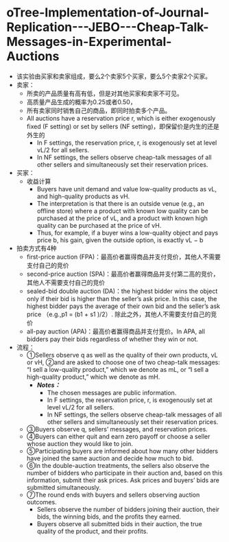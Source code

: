 # oTree-Implementation-of-Journal-Replication---JEBO---Cheap-Talk-Messages-in-Experimental-Auctions

- 该实验由买家和卖家组成，要么2个卖家5个买家，要么5个卖家2个买家。
- 卖家：
    - 所卖的产品质量有高有低，但是对其他买家和卖家不可见。
    - 高质量产品生成的概率为0.25或者0.50，
    - 所有卖家同时销售自己的商品，即同时拍卖多个产品。
    - All auctions have a reservation price r, which is either exogenously fixed (F setting) or set by sellers (NF setting)，即保留价是内生的还是外生的
        - In F settings, the reservation price, r, is exogenously set at level vL/2 for all sellers.
        - In NF settings, the sellers observe cheap-talk messages of all other sellers and simultaneously set their reservation prices.
- 买家：
    - 收益计算
        - Buyers have unit demand and value low-quality products as vL, and high-quality products as vH.
        - The interpretation is that there is an outside venue (e.g., an offline store) where a product with known low quality can be purchased at the price of vL, and a product with known high quality can be purchased at the price of vH.
        - Thus, for example, if a buyer wins a low-quality object and pays price b, his gain, given the outside option, is exactly vL − b
- 拍卖方式有4种
    - first-price auction (FPA)：最高价者赢得商品并支付竞价，其他人不需要支付自己的竞价
    - second-price auction (SPA)：最高价者赢得商品并支付第二高的竞价，其他人不需要支付自己的竞价
    - sealed-bid double auction (DA)：the highest bidder wins the object only if their bid is higher than the seller’s ask price. In this case, the highest bidder pays the average of their own bid and the seller’s ask price （e.g.,p1 = (b1 + s1 )/2）. 除此之外，其他人不需要支付自己的竞价
    - all-pay auction (APA)：最高价者赢得商品并支付竞价。In APA, all bidders pay their bids regardless of whether they win or not.
- 流程：
    - ①Sellers observe q as well as the quality of their own products, vL or vH, ②and are asked to choose one of two cheap-talk messages: “I sell a low-quality product,” which we denote as mL, or “I sell a high-quality product,” which we denote as mH.
        - ***Notes：***
            - The chosen messages are public information.
            - In F settings, the reservation price, r, is exogenously set at level vL/2 for all sellers.
            - In NF settings, the sellers observe cheap-talk messages of all other sellers and simultaneously set their reservation prices.
    - ③Buyers observe q, sellers’ messages, and reservation prices.
    - ④Buyers can either quit and earn zero payoff or choose a seller whose auction they would like to join.
    - ⑤Participating buyers are informed about how many other bidders have joined the same auction and decide how much to bid.
    - ⑥In the double-auction treatments, the sellers also observe the number of bidders who participate in their auction and, based on this information, submit their ask prices. Ask prices and buyers’ bids are submitted simultaneously.
    - ⑦The round ends with buyers and sellers observing auction outcomes.
        - Sellers observe the number of bidders joining their auction, their bids, the winning bids, and the profits they earned.
        - Buyers observe all submitted bids in their auction, the true quality of the product, and their profits.
